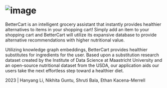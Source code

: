 # ![image](https://user-images.githubusercontent.com/76056263/227760073-f7ea41db-99b8-4f08-bd0b-7ed80c06d81b.png)

BetterCart is an intelligent grocery assistant that instantly provides healthier alternatives to items in your shopping cart! Simply add an item to your shopping cart and BetterCart will utilize its expansive database to provide alternative recommendations with higher nutritional value.

Utilizing knowledge graph embeddings, BetterCart provides healthier substitutes for ingredients for the user. Based upon a substitution research dataset created by the Institute of Data Science at Maastricht University and an open-source nutritional dataset from the USDA, our application aids our users take the next effortless step toward a healthier diet.

2023 | Hanyang Li, Nikhita Guntu, Shruti Bala, Ethan Kacena-Merrell
